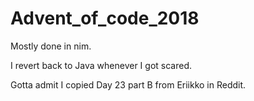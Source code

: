# Advent_of_code_2018

Mostly done in nim.

I revert back to Java whenever I got scared.

Gotta admit I copied Day 23 part B from Eriikko in Reddit.
